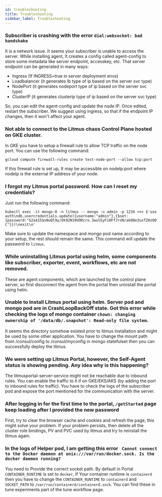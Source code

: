 ```yaml
---
id: troubleshooting
title: Troubleshooting
sidebar_label: Troubleshooting
---
```


### Subscriber is crashing with the error `dial:websocket: bad handshake`

It is a network issue. It seems your subscriber is unable to access the server. 
While installing agent, It creates a config called agent-config to store some metadata like server endpoint, accesskey, etc. That server endpoint can be generated in many ways:
- Ingress (If INGRESS=true in server deployment envs)
- Loadbalancer (it generates lb type of ip based on the server svc type)
- NodePort (it generates nodeport type of ip based on the server svc type)
- ClusterIP (it generates clusterip type of ip based on the server svc type)

So, you can edit the agent-config and update the node IP. Once edited, restart the subscriber.
We suggest using ingress, so that if the endpoint IP changes, then it won't affect your agent.

### Not able to connect to the Litmus chaos Control Plane hosted on GKE cluster.

In GKE you have to setup a firewall rule to allow TCP traffic on the node port. You can use the following command:

`gcloud compute firewall-rules create test-node-port --allow tcp:port`

If this firewall rule is set up, It may be accessible on nodeIp:port where nodeIp is the external IP address of your node.

###  I forgot my Litmus portal password. How can I reset my credentials?

Just run the following command:

``kubectl exec -it mongo-0 -n litmus -- mongo -u admin -p 1234 <<< $'use auth\ndb.usercredentials.update({username:"admin"},{$set:{password:"$2a$15$sNuQl9y/Ok92N19UORcro.3wulEyFi0FfJrnN/akOQe3uxTZAzQ0C"}})\nexit\n'``

Make sure to update the namespace and mongo pod name according to your setup, the rest should remain the same. This command will update the password to `litmus`.

###  While uninstalling Litmus portal using helm, some components like subscriber, exporter, event, workflows, etc are not removed.

These are agent components, which are launched by the control plane server, so first disconnect the agent from the portal then uninstall the portal using helm.

###  Unable to Install Litmus portal using helm. Server pod and mongo pod are in CrashLoopBackOff state. Got this error while checking the logs of mongo container `chown: changing ownership of '/data/db/.snapshot': Read-only file system`.

 It seems the directory somehow existed prior to litmus installation and might be used by some other application.
You have to change the mount path from /consul/config to /consul/myconfig in mongo statefulset then you can successfully deploy the litmus.

### We were setting up Litmus Portal, however, the Self-Agent status is showing pending. Any idea why is this happening?

The litmusportal-server-service might not be reachable due to inbound rules. You can enable the traffic to it if on GKE/EKS/AKS (by adding the port to inbound rules for traffic).
You have to check the logs of the subscriber pod and expose the port mentioned for the communication with the server.

### After logging in for the first time to the portal, `/getStarted` page  keep loading after I provided the new password
First, try to clear the browser cache and cookies and refresh the page, this might solve your problem.
If your problem persists, then delete all the cluster role bindings, PV and PVC used by litmus and try to reinstall the litmus again.

### In the logs of Helper pod, I am getting this error ` Cannot connect to the Docker daemon at unix:///var/run/docker.sock. Is the docker daemon running?`

You need to Provide the correct socket path. By default in Portal `CONTAINER_RUNTIME` is set to `docker`, 
If  Your container runtime is `containerd` then  you have to change the `CONTAINER_RUNTIME` to `containerd`  and `SOCKET_PATH` to `/var/run/containerd/containerd.sock`.
You can find these in tune experiments part of the tune workflow page.
